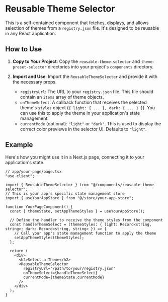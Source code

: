 # Reusable Theme Selector

This is a self-contained component that fetches, displays, and allows selection of themes from a `registry.json` file. It's designed to be reusable in any React application.

## How to Use

1.  **Copy to Your Project**: Copy the `reusable-theme-selector` and `theme-preset-selector` directories into your project's `components` directory.

2.  **Import and Use**: Import the `ReusableThemeSelector` and provide it with the necessary props.

    -   `registryUrl`: The URL to your `registry.json` file. This file should contain an `items` array of theme objects.
    -   `onThemeSelect`: A callback function that receives the selected theme's `styles` object (`{ light: { ... }, dark: { ... } }`). You can use this to apply the theme in your application's state management.
    -   `currentMode` (optional): `"light"` or `"dark"`. This is used to display the correct color previews in the selector UI. Defaults to `"light"`.

## Example

Here's how you might use it in a Next.js page, connecting it to your application's state.

```tsx
// app/your-page/page.tsx
"use client";

import { ReusableThemeSelector } from "@/components/reusable-theme-selector";
// This is your app's specific state management store
import { useYourAppStore } from "@/store/your-app-store"; 

function YourPageComponent() {
  const { themeState, setAppThemeStyles } = useYourAppStore();

  // Define the handler to receive the theme styles from the component
  const handleThemeSelect = (themeStyles: { light: Record<string, string>; dark: Record<string, string> }) => {
    // Call your app's state management function to apply the theme
    setAppThemeStyles(themeStyles);
  };

  return (
    <div>
      <h2>Select a Theme</h2>
      <ReusableThemeSelector
        registryUrl="/path/to/your/registry.json"
        onThemeSelect={handleThemeSelect}
        currentMode={themeState.currentMode}
      />
    </div>
  );
} 